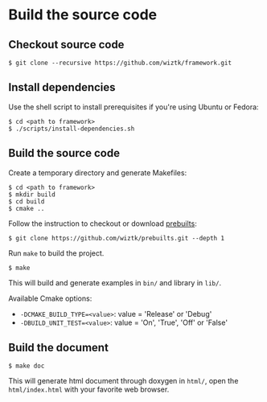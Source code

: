 Build the source code
=====================

## Checkout source code

```shell
$ git clone --recursive https://github.com/wiztk/framework.git
```

## Install dependencies

Use the shell script to install prerequisites if you're using Ubuntu or Fedora:

```shell
$ cd <path to framework>
$ ./scripts/install-dependencies.sh
```

## Build the source code

Create a temporary directory and generate Makefiles:

```shell
$ cd <path to framework>
$ mkdir build
$ cd build
$ cmake ..
```

Follow the instruction to checkout or download [prebuilts](https://github.com/wiztk/prebuilts):

```shell
$ git clone https://github.com/wiztk/prebuilts.git --depth 1
```

Run `make` to build the project.

```shel
$ make
```

This will build and generate examples in `bin/` and library in `lib/`.

Available Cmake options:

- `-DCMAKE_BUILD_TYPE=<value>`: value = 'Release' or 'Debug'
- `-DBUILD_UNIT_TEST=<value>`: value = 'On', 'True', 'Off' or 'False'

## Build the document

```shell
$ make doc
```

This will generate html document through doxygen in `html/`, open the
 `html/index.html` with your favorite web browser.
